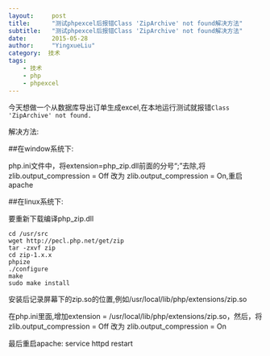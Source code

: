 ```yaml
---
layout:     post
title:      "测试phpexcel后报错Class 'ZipArchive' not found解决方法"
subtitle:   "测试phpexcel后报错Class 'ZipArchive' not found解决方法"
date:       2015-05-28
author:     "YingxueLiu"
category:  技术
tags:
    - 技术
    - php
    - phpexcel
---
```


今天想做一个从数据库导出订单生成excel,在本地运行测试就报错`Class 'ZipArchive' not found.`

解决方法:

##在window系统下:

php.ini文件中，将extension=php_zip.dll前面的分号“;”去除,将 zlib.output_compression = Off 改为 zlib.output_compression = On,重启apache


##在linux系统下:

要重新下载编译php_zip.dll

    cd /usr/src
    wget http://pecl.php.net/get/zip
    tar -zxvf zip
    cd zip-1.x.x
    phpize
    ./configure
    make
    sudo make install

安装后记录屏幕下的zip.so的位置,例如/usr/local/lib/php/extensions/zip.so

在php.ini里面,增加extension = /usr/local/lib/php/extensions/zip.so，然后，将 zlib.output_compression = Off 改为 zlib.output_compression = On 

最后重启apache: service httpd restart